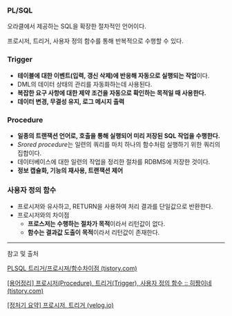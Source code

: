 ### PL/SQL

오라클에서 제공하는 SQL을 확장한 절차적인 언어이다.

프로시저, 트리거, 사용자 정의 함수를 통해 반복적으로 수행할 수 있다.

### Trigger

- **테이블에 대한 이벤트(입력, 갱신 삭제)에 반응해 자동으로 실행되는 작업**이다.
- DML의 데이터 상태의 관리를 자동화하는데 사용된다.
- **복잡한 요구 사항에 대한 제약 조건을 자동으로 확인하는 목적일 때 사용한다.**
- **데이터 변경, 무결성 유지, 로그 메시지 출력**

### Procedure

- **일종의 트랜잭션 언어로, 호출을 통해 실행되어 미리 저장된 SQL 작업을 수행한다.**
- *Srored procedure*는 일련의 쿼리를 마치 하나의 함수처럼 실행하기 위한 쿼리의 집합이다.
- 데이터베이스에 대한 일련의 작업을 정리한 절차를 RDBMS에 저장한 것이다.
- **정보 캡슐화, 기능의 재사용, 트랜잭션 제어**

### 사용자 정의 함수

- 프로시저와 유사하고, RETURN을 사용하여 처리 결과를 단일값으로 반환한다.
- 프로시저와의 차이점
    - **프로스저는 수행하는 절차가 목적**이라서 리턴값이 없다.
    - **함수는 결과값 도출이 목적**이라서 리턴값이 존재한다.

---

참고 및 출처

[PLSQL 트리거/프로시져/함수차이점 (tistory.com)](https://pearlluck.tistory.com/18)

[[용어정리] 프로시저(Procedure), 트리거(Trigger), 사용자 정의 함수 :: 히짱이네 (tistory.com)](https://hijjang2.tistory.com/392)

[[정처기 요약] 프로시저, 트리거 (velog.io)](https://velog.io/@mrnglory/%EC%A0%95%EC%B2%98%EA%B8%B0-%EC%9A%94%EC%95%BD-%ED%94%84%EB%A1%9C%EC%8B%9C%EC%A0%80-%ED%8A%B8%EB%A6%AC%EA%B1%B0)
